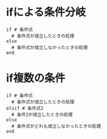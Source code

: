 # ifによる条件分岐
```
if # 条件式
  # 条件式が成立したときの処理
else
  # 条件式が成立しなかったときの処理
end
```
# if複数の条件
```
if # 条件式
  # 条件式が成立したときの処理
elsif # 条件式2
  # 条件2が成立したときの処理
else
  # 条件式がどれも成立しなかったときの処理
end
```
